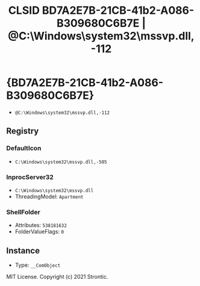 ﻿---
title: "CLSID BD7A2E7B-21CB-41b2-A086-B309680C6B7E | @C:\\Windows\\system32\\mssvp.dll,-112"
excerpt: What is COM-Object CLSID BD7A2E7B-21CB-41b2-A086-B309680C6B7E?
---

# {BD7A2E7B-21CB-41b2-A086-B309680C6B7E}

* `@C:\Windows\system32\mssvp.dll,-112`

## Registry


### DefaultIcon

* `C:\Windows\system32\mssvp.dll,-505`

### InprocServer32

* `C:\Windows\system32\mssvp.dll`
* ThreadingModel: `Apartment`

### ShellFolder

* Attributes: `538181632`
* FolderValueFlags: `0`

## Instance

* Type: `__ComObject`

MIT License. Copyright (c) 2021 Strontic.


